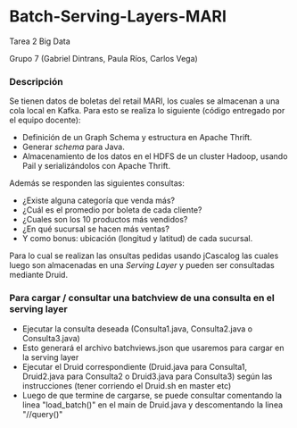 # Batch-Serving-Layers-MARI
Tarea 2 Big Data

Grupo 7 (Gabriel Dintrans, Paula Ríos, Carlos Vega)

### Descripción
Se tienen datos de boletas del retail MARI, los cuales se almacenan a una cola local en Kafka. Para esto se realiza lo siguiente (código entregado por el equipo docente):
- Definición de un Graph Schema y estructura en Apache Thrift.
- Generar _schema_ para Java.
- Almacenamiento de los datos en el HDFS de un cluster Hadoop, usando Pail y serializándolos con Apache Thrift.

Además se responden las siguientes consultas:
- ¿Existe alguna categoría que venda más?
- ¿Cuál es el promedio por boleta de cada cliente?
- ¿Cuales son los 10 productos más vendidos?
- ¿En qué sucursal se hacen más ventas?
- Y como bonus: ubicación (longitud y latitud) de cada sucursal.

Para lo cual se realizan las onsultas pedidas usando jCascalog las cuales luego son almacenadas en una _Serving Layer_ y pueden ser consultadas mediante Druid.

### Para cargar / consultar una batchview de una consulta en el serving layer
- Ejecutar la consulta deseada (Consulta1.java, Consulta2.java o Consulta3.java)
- Esto generará el archivo batchviews.json que usaremos para cargar en la serving layer
- Ejecutar el Druid correspondiente (Druid.java para Consulta1, Druid2.java para Consulta2 o Druid3.java para Consulta3) según las instrucciones (tener corriendo el Druid.sh en master etc)
- Luego de que termine de cargarse, se puede consultar comentando la linea "load_batch()" en el main de Druid.java y descomentando la linea "//query()"
